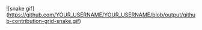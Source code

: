 ![snake gif]
(https://github.com/YOUR_USERNAME/YOUR_USERNAME/blob/output/github-contribution-grid-snake.gif)